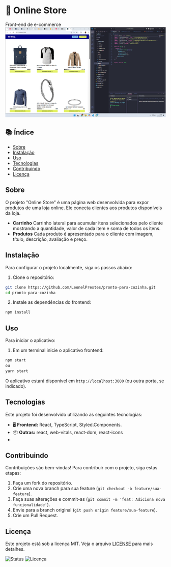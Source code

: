 # 🚀 Online Store

  Front-end de e-commerce
  ![Print da tela inicial](./src/data/print-tela-inicial.png)
 
## 📚 Índice
- [Sobre](#sobre)
- [Instalação](#instalação)
- [Uso](#uso)
- [Tecnologias](#tecnologias)
- [Contribuindo](#contribuindo)
- [Licença](#licença)

## Sobre

O projeto "Online Store" é uma página web desenvolvida para expor produtos de uma loja online. Ele conecta clientes aos produtos disponíveis da loja.

- **Carrinho** Carrinho lateral para acumular itens selecionados pelo cliente mostrando a quantidade, valor de cada item e soma de todos os itens.
- **Produtos** Cada produto é apresentado para o cliente com imagem, título, descrição, avaliação e preço.


## Instalação

Para configurar o projeto localmente, siga os passos abaixo:

1. Clone o repositório:

```bash
git clone https://github.com/LeonelPrestes/pronto-para-cozinha.git
cd pronto-para-cozinha
```

2. Instale as dependências do frontend:

```bash
npm install
```

## Uso

Para iniciar o aplicativo:

1. Em um terminal inicie o aplicativo frontend:

```bash
npm start
ou
yarn start
```

O aplicativo estará disponível em `http://localhost:3000` (ou outra porta, se indicado).

## Tecnologias

Este projeto foi desenvolvido utilizando as seguintes tecnologias:

- 🖥️ **Frontend:** React, TypeScript, Styled.Components.
- 📦 **Outras:** react, web-vitals, react-dom, react-icons
- 
## Contribuindo

Contribuições são bem-vindas! Para contribuir com o projeto, siga estas etapas:

1. Faça um fork do repositório.
2. Crie uma nova branch para sua feature (`git checkout -b feature/sua-feature`).
3. Faça suas alterações e commit-as (`git commit -m 'feat: Adiciona nova funcionalidade'`).
4. Envie para a branch original (`git push origin feature/sua-feature`).
5. Crie um Pull Request.

## Licença

Este projeto está sob a licença MIT. Veja o arquivo [LICENSE](LICENSE) para mais detalhes.

![Status](https://img.shields.io/badge/status-em%20desenvolvimento-yellow)
![Licença](https://img.shields.io/badge/licença-MIT-blue)


